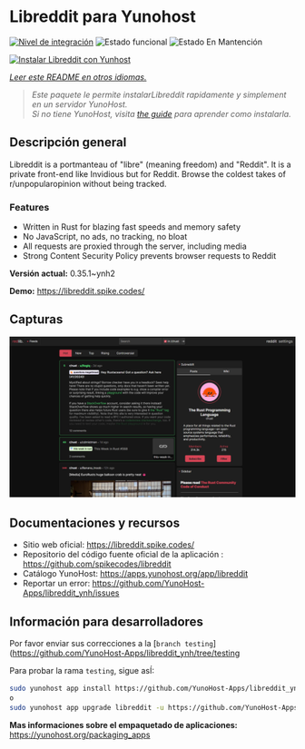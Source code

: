 <!--
Este archivo README esta generado automaticamente<https://github.com/YunoHost/apps/tree/master/tools/readme_generator>
No se debe editar a mano.
-->

# Libreddit para Yunohost

[![Nivel de integración](https://dash.yunohost.org/integration/libreddit.svg)](https://ci-apps.yunohost.org/ci/apps/libreddit/) ![Estado funcional](https://ci-apps.yunohost.org/ci/badges/libreddit.status.svg) ![Estado En Mantención](https://ci-apps.yunohost.org/ci/badges/libreddit.maintain.svg)

[![Instalar Libreddit con Yunhost](https://install-app.yunohost.org/install-with-yunohost.svg)](https://install-app.yunohost.org/?app=libreddit)

*[Leer este README en otros idiomas.](./ALL_README.md)*

> *Este paquete le permite instalarLibreddit rapidamente y simplement en un servidor YunoHost.*  
> *Si no tiene YunoHost, visita [the guide](https://yunohost.org/install) para aprender como instalarla.*

## Descripción general

Libreddit is a portmanteau of "libre" (meaning freedom) and "Reddit". It is a private front-end like Invidious but for Reddit. Browse the coldest takes of r/unpopularopinion without being tracked.

### Features

- Written in Rust for blazing fast speeds and memory safety
- No JavaScript, no ads, no tracking, no bloat
- All requests are proxied through the server, including media
- Strong Content Security Policy prevents browser requests to Reddit


**Versión actual:** 0.35.1~ynh2

**Demo:** <https://libreddit.spike.codes/>

## Capturas

![Captura de Libreddit](./doc/screenshots/screenshot.png)

## Documentaciones y recursos

- Sitio web oficial: <https://libreddit.spike.codes/>
- Repositorio del código fuente oficial de la aplicación : <https://github.com/spikecodes/libreddit>
- Catálogo YunoHost: <https://apps.yunohost.org/app/libreddit>
- Reportar un error: <https://github.com/YunoHost-Apps/libreddit_ynh/issues>

## Información para desarrolladores

Por favor enviar sus correcciones a la [`branch testing`](https://github.com/YunoHost-Apps/libreddit_ynh/tree/testing

Para probar la rama `testing`, sigue asÍ:

```bash
sudo yunohost app install https://github.com/YunoHost-Apps/libreddit_ynh/tree/testing --debug
o
sudo yunohost app upgrade libreddit -u https://github.com/YunoHost-Apps/libreddit_ynh/tree/testing --debug
```

**Mas informaciones sobre el empaquetado de aplicaciones:** <https://yunohost.org/packaging_apps>
